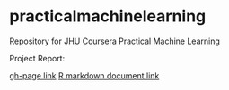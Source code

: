 # practicalmachinelearning
Repository for JHU Coursera Practical Machine Learning

Project Report:

[gh-page link](https://galvontyr.github.io/practicalmachinelearning/)
[R markdown document link](https://github.com/Galvontyr/practicalmachinelearning/blob/gh-pages/index.Rmd)